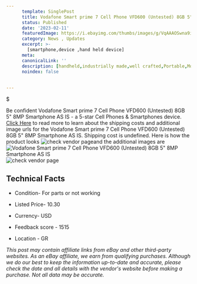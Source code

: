 ```yaml
---
      template: SinglePost
      title: Vodafone Smart prime 7 Cell Phone VFD600 (Untested) 8GB 5" 8MP Smartphone AS IS
      status: Published
      date: '2023-02-11'
      featuredImage: https://i.ebayimg.com/thumbs/images/g/VqAAAOSwna9ium8D/s-l225.jpg
      category: News , Updates
      excerpt: >-
        [smartphone,device ,hand held device]
      meta:
      canonicalLink: ''
      description: [handheld,industrially made,well crafted,Portable,Mobile,Compact,Convenient,Lightweight,Maneuverable,Man-portable,Miniature,Carriable,Hand-held,Light,Holdable,Transportable,Mobile device,Pocket-sized,On-the-go,Wireless,Cordless,Compact size,Convenient size, smartphone,device ,hand held device]
      noindex: false
      
        
---
```

$

Be confident Vodafone Smart prime 7 Cell Phone VFD600 (Untested) 8GB 5" 8MP Smartphone AS IS - a 5-star Cell Phones & Smartphones device. [Click Here](https://www.ebay.com/itm/225273386093?hash=item347357146d%3Ag%3AVqAAAOSwna9ium8D&mkevt=1&mkcid=1&mkrid=711-53200-19255-0&campid=%253CePNCampaignId%253E&customid=%253CreferenceId%253E&toolid=10049) to read more to learn about the shipping costs and additional image urls for the Vodafone Smart prime 7 Cell Phone VFD600 (Untested) 8GB 5" 8MP Smartphone AS IS. Shipping cost is undefined. Here is how the product looks ![check vendor page](https://i.ebayimg.com/thumbs/images/g/VqAAAOSwna9ium8D/s-l225.jpg)and the additional images are![Vodafone Smart prime 7 Cell Phone VFD600 (Untested) 8GB 5" 8MP Smartphone AS IS](https://i.ebayimg.com/images/g/VqAAAOSwna9ium8D/s-l1600.jpg)![check vendor page](https://origin-galleryplus.ebayimg.com/ws/web/225273386093_2_0_1/225x225.jpg,https://origin-galleryplus.ebayimg.com/ws/web/225273386093_3_0_1/225x225.jpg,https://origin-galleryplus.ebayimg.com/ws/web/225273386093_4_0_1/225x225.jpg,https://origin-galleryplus.ebayimg.com/ws/web/225273386093_5_0_1/225x225.jpg,https://origin-galleryplus.ebayimg.com/ws/web/225273386093_6_0_1/225x225.jpg,https://origin-galleryplus.ebayimg.com/ws/web/225273386093_7_0_1/225x225.jpg,https://origin-galleryplus.ebayimg.com/ws/web/225273386093_8_0_1/225x225.jpg,https://origin-galleryplus.ebayimg.com/ws/web/225273386093_9_0_1/225x225.jpg,https://origin-galleryplus.ebayimg.com/ws/web/225273386093_10_0_1/225x225.jpg,https://origin-galleryplus.ebayimg.com/ws/web/225273386093_11_0_1/225x225.jpg)



 ## Technical Facts 



     
      

 - Condition- For parts or not working 


      

 - Listed Price- 10.30 


      

 - Currency- USD 


      

 - Feedback score - 1515 


      

 - Location - GR 


      
      

 *_This post may contain affiliate links from eBay and other third-party websites. As an eBay affiliate, we earn from qualifying purchases. Although we do our best to keep the information up-to-date and accurate, please check the date and all details with the vendor's website before making a purchase. Not all data may be accurate._*






